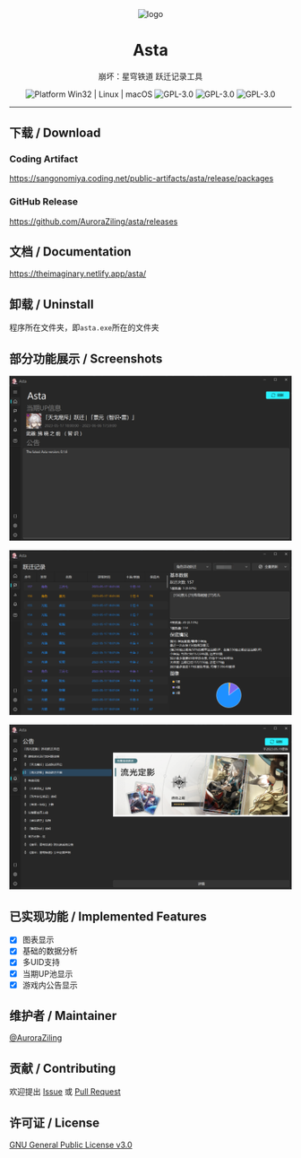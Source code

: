 <p align="center">
  <img width="18%" align="center" src="https://s1.imagehub.cc/images/2023/05/16/avatar_rounded.png" alt="logo">
</p>
<h1 align="center">
  Asta
</h1>
<p align="center">
  崩坏：星穹铁道 跃迁记录工具
</p>

<p align="center">
  <a style="text-decoration:none">
    <img src="https://img.shields.io/badge/Platform-Windows%20-lightgreen?style=flat-square" alt="Platform Win32 | Linux | macOS"/>
  </a>

  <a style="text-decoration:none">
    <img src=https://img.shields.io/badge/Language-Python-blue.svg?style=flat-square alt="GPL-3.0"/>
  </a>

  <a style="text-decoration:none">
    <img src=https://img.shields.io/badge/License-GPLv3-orange?style=flat-square alt="GPL-3.0"/>
  </a>
  <a style="text-decoration:none" target="_blank" href="https://qm.qq.com/cgi-bin/qm/qr?k=MPwaE6OZjVQ_qo5wjcJE3V0bG0g3YBSZ&jump_from=webapi&authKey=B13Bxv+5eKZRRxNfxdz2tegBeaSTJxAjFlp0Gk0qssad0d2CquSFKSBnr+8djGOB">
    <img src=https://img.shields.io/badge/交流群-603155398-red?style=flat-square alt="GPL-3.0"/>
  </a>
</p>


---

## 下载 / Download

### Coding Artifact

https://sangonomiya.coding.net/public-artifacts/asta/release/packages

### GitHub Release

https://github.com/AuroraZiling/asta/releases

## 文档 / Documentation

https://theimaginary.netlify.app/asta/

## 卸载 / Uninstall

程序所在文件夹，即`asta.exe`所在的文件夹

## 部分功能展示 / Screenshots

![image](https://raw.githubusercontent.com/AuroraZiling/asta.Metadata/main/pictures/show_1.webp)

![image](https://raw.githubusercontent.com/AuroraZiling/asta.Metadata/main/pictures/show_2.webp)

![image](https://raw.githubusercontent.com/AuroraZiling/asta.Metadata/main/pictures/show_3.webp)

## 已实现功能 / Implemented Features

- [x] 图表显示
- [x] 基础的数据分析
- [x] 多UID支持
- [x] 当期UP池显示
- [x] 游戏内公告显示

## 维护者 / Maintainer

[@AuroraZiling](https://github.com/auroraziling)

## 贡献 / Contributing

欢迎提出 [Issue](https://github.com/AuroraZiling/asta/issues) 或 [Pull Request](https://github.com/AuroraZiling/asta/pulls)

## 许可证 / License

[GNU General Public License v3.0](https://github.com/AuroraZiling/asta/blob/main/LICENSE)

